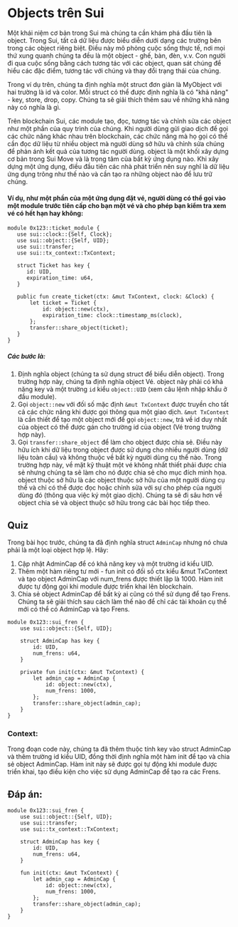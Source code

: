 # Objects trên Sui
Một khái niệm cơ bản trong Sui mà chúng ta cần khám phá đầu tiên là object. Trong Sui, tất cả dữ liệu được biểu diễn dưới dạng các trường bên trong các object riêng biệt. Điều này mô phỏng cuộc sống thực tế, nơi mọi thứ xung quanh chúng ta đều là một object - ghế, bàn, đèn, v.v. Con người đi qua cuộc sống bằng cách tương tác với các object, quan sát chúng để hiểu các đặc điểm, tương tác với chúng và thay đổi trạng thái của chúng.

Trong ví dụ trên, chúng ta định nghĩa một struct đơn giản là MyObject với hai trường là id và color. Mỗi struct có thể được định nghĩa là có "khả năng" - key, store, drop, copy. Chúng ta sẽ giải thích thêm sau về những khả năng này có nghĩa là gì.

Trên blockchain Sui, các module tạo, đọc, tương tác và chỉnh sửa các object như một phần của quy trình của chúng. Khi người dùng gửi giao dịch để gọi các chức năng khác nhau trên blockchain, các chức năng mà họ gọi có thể cần đọc dữ liệu từ nhiều object mà người dùng sở hữu và chỉnh sửa chúng để phản ánh kết quả của tương tác người dùng. object là một khối xây dựng cơ bản trong Sui Move và là trọng tâm của bất kỳ ứng dụng nào. Khi xây dựng một ứng dụng, điều đầu tiên các nhà phát triển nên suy nghĩ là dữ liệu ứng dụng trông như thế nào và cần tạo ra những object nào để lưu trữ chúng.

#### Ví dụ, như một phần của một ứng dụng đặt vé, người dùng có thể gọi vào một module trước tiên cấp cho bạn một vé và cho phép bạn kiểm tra xem vé có hết hạn hay không:

```move
module 0x123::ticket_module {
   use sui::clock::{Self, Clock};
   use sui::object::{Self, UID};
   use sui::transfer;
   use sui::tx_context::TxContext;

   struct Ticket has key {
      id: UID,
      expiration_time: u64,
   }

   public fun create_ticket(ctx: &mut TxContext, clock: &Clock) {
       let ticket = Ticket {
           id: object::new(ctx),
           expiration_time: clock::timestamp_ms(clock),
       };
       transfer::share_object(ticket);
   }
}
```

##### Các bước là:

1. Định nghĩa object (chúng ta sử dụng struct để biểu diễn object). Trong trường hợp này, chúng ta định nghĩa object Vé. object này phải có khả năng key và một trường `id` kiểu `object::UID` (xem câu lệnh nhập khẩu ở đầu module).
2. Gọi `object::new` với đối số mặc định `&mut TxContext` được truyền cho tất cả các chức năng khi được gọi thông qua một giao dịch. `&mut TxContext` là cần thiết để tạo một object mới để gọi `object::new`, trả về id duy nhất của object có thể được gán cho trường id của object (Vé trong trường hợp này).
3. Gọi `transfer::share_object` để làm cho object được chia sẻ. Điều này hữu ích khi dữ liệu trong object được sử dụng cho nhiều người dùng (dữ liệu toàn cầu) và không thuộc về bất kỳ người dùng cụ thể nào. Trong trường hợp này, về mặt kỹ thuật một vé không nhất thiết phải được chia sẻ nhưng chúng ta sẽ làm cho nó được chia sẻ cho mục đích minh họa. object thuộc sở hữu là các object thuộc sở hữu của một người dùng cụ thể và chỉ có thể được đọc hoặc chỉnh sửa với sự cho phép của người dùng đó (thông qua việc ký một giao dịch). Chúng ta sẽ đi sâu hơn về object chia sẻ và object thuộc sở hữu trong các bài học tiếp theo.

## Quiz

Trong bài học trước, chúng ta đã định nghĩa struct `AdminCap` nhưng nó chưa phải là một loại object hợp lệ. Hãy:
1. Cập nhật AdminCap để có khả năng key và một trường id kiểu UID.
2. Thêm một hàm riêng tư mới - fun init có đối số ctx kiểu &mut TxContext và tạo object AdminCap với num_frens được thiết lập là 1000. Hàm init được tự động gọi khi module được triển khai lên blockchain.
3. Chia sẻ object AdminCap để bất kỳ ai cũng có thể sử dụng để tạo Frens. Chúng ta sẽ giải thích sau cách làm thế nào để chỉ các tài khoản cụ thể mới có thể có AdminCap và tạo Frens.

```move
module 0x123::sui_fren {
    use sui::object::{Self, UID};

    struct AdminCap has key {
        id: UID,
        num_frens: u64,
    }

    private fun init(ctx: &mut TxContext) {
        let admin_cap = AdminCap {
            id: object::new(ctx),
            num_frens: 1000,
        };
        transfer::share_object(admin_cap);
    }
}

```
### Context:
Trong đoạn code này, chúng ta đã thêm thuộc tính key vào struct AdminCap và thêm trường id kiểu UID, đồng thời định nghĩa một hàm init để tạo và chia sẻ object AdminCap. Hàm init này sẽ được gọi tự động khi module được triển khai, tạo điều kiện cho việc sử dụng AdminCap để tạo ra các Frens.

## Đáp án:
```move
module 0x123::sui_fren {
    use sui::object::{Self, UID};
    use sui::transfer;
    use sui::tx_context::TxContext;

    struct AdminCap has key {
        id: UID,
        num_frens: u64,
    }
    
    fun init(ctx: &mut TxContext) {
        let admin_cap = AdminCap {
            id: object::new(ctx),
            num_frens: 1000,
        };
        transfer::share_object(admin_cap);
    }
}
```
